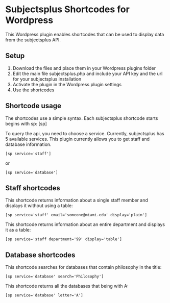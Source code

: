 Subjectsplus Shortcodes for Wordpress
========================================

This Wordpress plugin enables shortcodes that can be used to display data 
from the subjectsplus API. 

Setup
----------------------------------------

1. Download the files and place them in your Wordpress plugins folder
2. Edit the main file subjectsplus.php and include your API key and the url for your subjectsplus installation
3. Activate the plugin in the Wordpress plugin settings
4. Use the shortcodes 


Shortcode usage
-----------------------------------------

The shortcodes use a simple syntax. Each subjectsplus shortcode starts begins with sp:
	[sp]

To query the api, you need to choose a service. Currently, subjectsplus has 5 available services. This plugin currently allows you to get staff and database information. 

	[sp service='staff']

or

	[sp service='database']

Staff shortcodes
-------------------------------------------
This shortcode returns information about a single staff member and displays it without using a table:

	[sp service='staff' email='someone@miami.edu' display='plain']
This shortcode returns information about an entire department and displays it as a table:

	[sp service='staff department='99' display='table']


Database shortcodes
--------------------------------------------
This shortcode searches for databases that contain philosophy in the title: 

	[sp service='database' search='Philosophy']

This shortcode returns all the databases that being with A:

	[sp service='database' letter='A']

